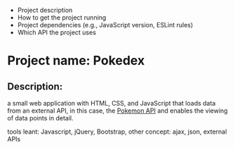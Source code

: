 -   Project description
-   How to get the project running
-   Project dependencies (e.g., JavaScript version, ESLint rules)
-   Which API the project uses

# Project name: Pokedex

## Description:

a small web application with HTML, CSS, and JavaScript that loads data from an external API, in this case, the [Pokemon API](https://pokeapi.co/) and enables the viewing of data points in detail.

tools leant: Javascript, jQuery, Bootstrap,
other concept: ajax, json, external APIs
